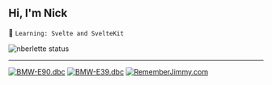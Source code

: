 ## Hi, I'm Nick

📙  `Learning: Svelte and SvelteKit`   
<!-- 🧰  `Cloudflare Workers`   -->
<!-- ☑️  `HTML5 + CSS3 + SCSS`   
🟢  `Node.js and Express`   
🔵  `Next.js and React`  
⚛️ `Preact + @preact/compat`   -->
<!-- 🟠  `Svelte and SvelteKit`    -->


<!-- ![nberlette top languages][nb-top-langs]    -->
<!-- [![canbus repo stats][canbus-readme-stats]][url-canbus-repo]       -->
<!-- [![pi-tools][pitools-readme-stats]](https://pi.berlette.com)    -->
<!-- [![emoji repo stats][emoji-readme-stats]][url-emoji-repo]    -->

![nberlette status][nberlette-readme-stats]      

---



[![BMW-E90.dbc][badge-bmw-e90-dbc]][url-bmw-e90-dbc] [![BMW-E39.dbc][badge-bmw-e39-dbc]][url-bmw-e39-dbc] [![RememberJimmy.com][badge-rememberjimmy]][url-rememberjimmy]


<!-- ----------
     stat cards
     ---------- -->
[nberlette-readme-stats]: https://gh.tutorialfeed.com/api?username=nberlette&hide_rank=false&show_icons=true&border_radius=8&disable_animations=true&bg_color=20,e96443,904e95&title_color=fff&text_color=fff&icon_color=fff&count_private=true&border_color=904e95&hide=issues
[nb-top-langs]: https://gh.tutorialfeed.com/api/top-langs?username=nberlette&border_radius=8&disable_animations=true&hide=css,html,typescript,shell,scss&hide_title=false&layout=compact&card_width=350

[canbus-readme-stats]: https://gh.tutorialfeed.com/api/pin?username=nberlette&repo=canbus&show_icons=true&border_radius=8&disable_animations=true&icon_color=565656&show_owner=true&line_height=0.9

[emoji-readme-stats]: https://gh.tutorialfeed.com/api/pin?username=nberlette&repo=emoji&show_icons=true&border_radius=8&disable_animations=true&icon_color=565656&show_owner=true
[pitools-readme-stats]: https://gh.tutorialfeed.com/api/pin?username=nberlette&repo=pi-tools&show_icons=true&border_radius=8&disable_animations=true&icon_color=565656&show_owner=true
[colorscheme-stats]: https://gh.tutorialfeed.com/api/pin?username=nberlette&repo=color-scheme-change&show_icons=true&border_radius=8&disable_animations=true&icon_color=565656&show_owner=true



<!-- old cards -->
<!-- [nberlette-readme-stats]: https://github-readme-stats.vercel.app/api?username=nberlette&bg_color=30,e96443,904e95&title_color=fff&text_color=fff&icon_color=fff&show_icons=true&count_private=true&hide=issues -->
<!-- [canbus-readme-stats]: https://github-readme-stats.vercel.app/api/pin?username=nberlette&repo=canbus&bg_color=30,e96443,904e95&title_color=fff&text_color=fff&icon_color=fff&show_icons=true&count_private=true&hide=issues& -->
<!-- [emoji-readme-stats]: https://github-readme-stats.vercel.app/api/pin?username=nberlette&repo=emoji&bg_color=30,e96443,904e95&title_color=fff&text_color=fff&icon_color=fff&show_icons=true&count_private=true&hide=issues& -->
<!-- ----------
     repo links
     ---------- -->
     
[url-canbus-repo]: https://git.io/canbus
[url-emoji-repo]: https://github.com/nberlette/emoji
[url-pitools-repo]: https://github.com/nberlette/pi-tools
[url-colorscheme-repo]: https://github.com/nberlette/color-scheme-change

[url-rememberjimmy]: https://www.rememberjimmy.com
[url-bmw-e90-dbc]: https://raw.githubusercontent.com/nberlette/canbus/master/dbc/bmw-e90.dbc
[url-bmw-e39-dbc]: https://raw.githubusercontent.com/nberlette/canbus/master/dbc/bmw-e39.dbc
<!-- ----------
     badge imgs
     ---------- -->
[badge-rememberjimmy]: https://img.shields.io/badge/&#10084;-RememberJimmy.com-3f3d56?style=for-the-badge
[badge-bmw-e90-dbc]: https://img.shields.io/badge/-BMW&dash;E90.dbc-blue?style=for-the-badge&logo=BMW
[badge-bmw-e39-dbc]: https://img.shields.io/badge/-BMW&dash;E39.dbc-8dddff?style=for-the-badge&logo=BMW&logoColor=gray
